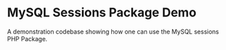 # MySQL Sessions Package Demo
A demonstration codebase showing how one can use the MySQL sessions PHP Package.
